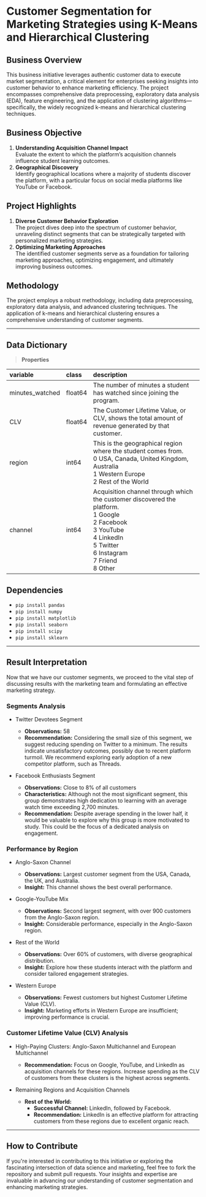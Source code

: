 # Customer Segmentation for Marketing Strategies using K-Means and Hierarchical Clustering

## Business Overview
This business initiative leverages authentic customer data to execute market segmentation, a critical element for enterprises seeking insights into customer behavior to enhance marketing efficiency. The project encompasses comprehensive data preprocessing, exploratory data analysis (EDA), feature engineering, and the application of clustering algorithms—specifically, the widely recognized k-means and hierarchical clustering techniques.

## Business Objective
1.   **Understanding Acquisition Channel Impact**
<br>Evaluate the extent to which the platform’s acquisition channels influence student learning outcomes.
3.   **Geographical Discovery**
<br>Identify geographical locations where a majority of students discover the platform, with a particular focus on social media platforms like YouTube or Facebook.

## Project Highlights
1.   **Diverse Customer Behavior Exploration**
<br>The project dives deep into the spectrum of customer behavior, unraveling distinct segments that can be strategically targeted with personalized marketing strategies.
2.   **Optimizing Marketing Approaches**
<br>The identified customer segments serve as a foundation for tailoring marketing approaches, optimizing engagement, and ultimately improving business outcomes.

## Methodology
The project employs a robust methodology, including data preprocessing, exploratory data analysis, and advanced clustering techniques. The application of k-means and hierarchical clustering ensures a comprehensive understanding of customer segments.

---

## Data Dictionary
> **Properties**

|variable                       |class     |description |
|:------------------------------|:---------|:-----------|
| minutes_watched | float64     | The number of minutes a student has watched since joining the program. |
| CLV             | float64   | The Customer Lifetime Value, or CLV, shows the total amount of revenue generated by that customer. |
| region          | int64    | This is the geographical region where the student comes from.<br>0 USA, Canada, United Kingdom, Australia<br>1 Western Europe<br>2 Rest of the World |
| channel         | int64    | Acquisition channel through which the customer discovered the platform.<br>1 Google<br>2 Facebook<br>3 YouTube<br>4 LinkedIn<br>5 Twitter<br>6 Instagram<br>7 Friend<br>8 Other|

## Dependencies
*   `pip install pandas`
*   `pip install numpy`
*   `pip install matplotlib`
*   `pip install seaborn`
*   `pip install scipy`
*   `pip install sklearn`

---

## Result Interpretation
Now that we have our customer segments, we proceed to the vital step of discussing results with the marketing team and formulating an effective marketing strategy.

### Segments Analysis
*   Twitter Devotees Segment
    *   **Observations:** 58
    *   **Recommendation:** Considering the small size of this segment, we suggest reducing spending on Twitter to a minimum. The results indicate unsatisfactory outcomes, possibly due to recent platform turmoil. We recommend exploring early adoption of a new competitor platform, such as Threads.

*   Facebook Enthusiasts Segment
    *   **Observations:** Close to 8% of all customers
    *   **Characteristics:** Although not the most significant segment, this group demonstrates high dedication to learning with an average watch time exceeding 2,700 minutes.
    *   **Recommendation:** Despite average spending in the lower half, it would be valuable to explore why this group is more motivated to study. This could be the focus of a dedicated analysis on engagement.

### Performance by Region
*   Anglo-Saxon Channel
    *   **Observations:** Largest customer segment from the USA, Canada, the UK, and Australia.
    *   **Insight:** This channel shows the best overall performance.

*   Google-YouTube Mix
    *   **Observations:** Second largest segment, with over 900 customers from the Anglo-Saxon region.
    *   **Insight:** Considerable performance, especially in the Anglo-Saxon region.

*   Rest of the World
    *   **Observations:** Over 60% of customers, with diverse geographical distribution.
    *   **Insight:** Explore how these students interact with the platform and consider tailored engagement strategies.

*   Western Europe
    *   **Observations:** Fewest customers but highest Customer Lifetime Value (CLV).
    *   **Insight:** Marketing efforts in Western Europe are insufficient; improving performance is crucial.

### Customer Lifetime Value (CLV) Analysis
*   High-Paying Clusters: Anglo-Saxon Multichannel and European Multichannel
    *   **Recommendation:** Focus on Google, YouTube, and LinkedIn as acquisition channels for these regions. Increase spending as the CLV of customers from these clusters is the highest across segments.

*   Remaining Regions and Acquisition Channels
    *   **Rest of the World:**
        *   **Successful Channel:** LinkedIn, followed by Facebook.
        *   **Recommendation:** LinkedIn is an effective platform for attracting customers from these regions due to excellent organic reach.

---

## How to Contribute
If you're interested in contributing to this initiative or exploring the fascinating intersection of data science and marketing, feel free to fork the repository and submit pull requests. Your insights and expertise are invaluable in advancing our understanding of customer segmentation and enhancing marketing strategies.
